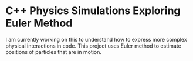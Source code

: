 # C++ Physics Simulations Exploring Euler Method

I am currently working on this to understand how to express more complex physical interactions in code. This project uses Euler method to estimate positions of particles that are in motion.

